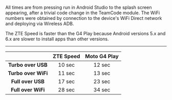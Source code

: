 All times are from pressing run in Android Studio to the splash screen appearing,
after a trivial code change in the TeamCode module. The WiFi numbers were
obtained by connection to the device's WiFi Direct network and deploying
via Wireless ADB.

The ZTE Speed is faster than the G4 Play because Android versions
5.x and 6.x are slower to install apps than other versions.

---

|                   | ZTE Speed | Moto G4 Play |
|:-----------------:|:---------:|:------------:|
|**Turbo over USB** |   10 sec  |    12 sec    |
|**Turbo over WiFi**|   11 sec  |    13 sec    |
| **Full over USB** |   17 sec  |    23 sec    |
|**Full over WiFi** |   28 sec  |    34 sec    |